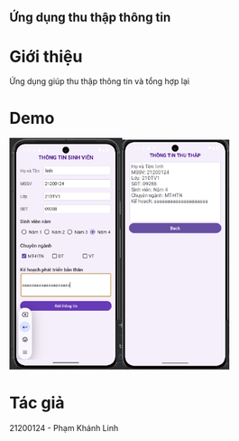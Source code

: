 ## Ứng dụng thu thập thông tin
# Giới thiệu
Ứng dụng giúp thu thập thông tin và tổng hợp lại
# Demo
<img src="image/th1.png" alt="Mô tả ảnh" width="200"/><img src="image/th2.png" alt="Mô tả ảnh" width="190"/>
# Tác giả
21200124 - Phạm Khánh Linh

